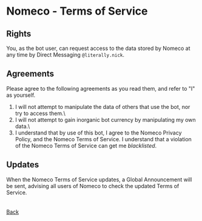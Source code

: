 # Nomeco - Terms of Service

## Rights

You, as the bot user, can request access to the data stored by Nomeco at any time by Direct Messaging `@literally.nick`.

## Agreements

Please agree to the following agreements as you read them, and refer to "I" as yourself.

1) I will not attempt to manipulate the data of others that use the bot, nor try to access them.\
2) I will not attempt to gain inorganic bot currency by manipulating my own data.\
3) I understand that by use of this bot, I agree to the Nomeco Privacy Policy, and the Nomeco Terms of Service. I understand that a violation of the Nomeco Terms of Service can get me *blacklisted*.

## Updates

When the Nomeco Terms of Service updates, a Global Announcement will be sent, advising all users of Nomeco to check the updated Terms of Service.\
\
\
[Back](https://nickisadev.github.io/Nomeco)
